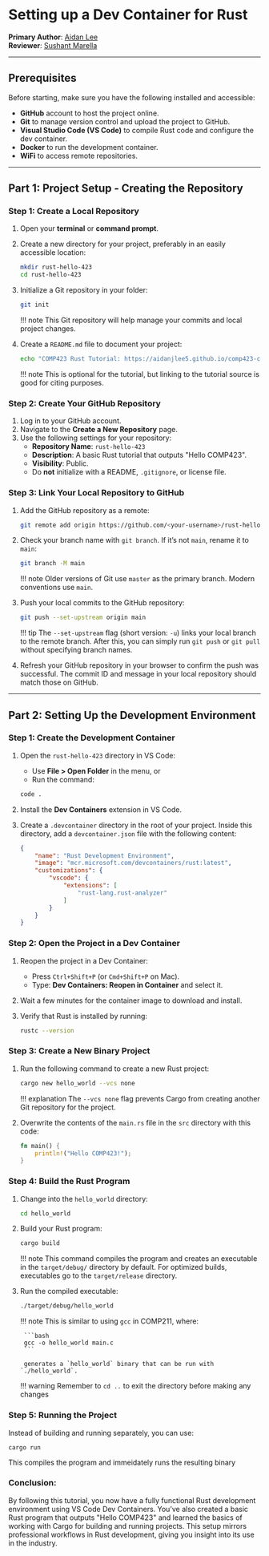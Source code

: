 # Setting up a Dev Container for Rust

**Primary Author**: [Aidan Lee](https://github.com/aidanjlee5)  
**Reviewer**: [Sushant Marella](https://github.com/sushmarella)

---

## Prerequisites

Before starting, make sure you have the following installed and accessible:

- **GitHub** account to host the project online.
- **Git** to manage version control and upload the project to GitHub.
- **Visual Studio Code (VS Code)** to compile Rust code and configure the dev container.
- **Docker** to run the development container.
- **WiFi** to access remote repositories.

---

## Part 1: Project Setup - Creating the Repository

### Step 1: Create a Local Repository

1. Open your **terminal** or **command prompt**.
2. Create a new directory for your project, preferably in an easily accessible location:

    ```bash
    mkdir rust-hello-423
    cd rust-hello-423
    ```

3. Initialize a Git repository in your folder:

    ```bash
    git init
    ```

    !!! note
        This Git repository will help manage your commits and local project changes.

4. Create a `README.md` file to document your project:

    ```bash
    echo "COMP423 Rust Tutorial: https://aidanjlee5.github.io/comp423-course-notes/tutorials/rust-setup/" > README.md
    ```

    !!! note
        This is optional for the tutorial, but linking to the tutorial source is good for citing purposes.

### Step 2: Create Your GitHub Repository

1. Log in to your GitHub account.
2. Navigate to the **Create a New Repository** page.
3. Use the following settings for your repository:
   - **Repository Name**: `rust-hello-423`
   - **Description**: A basic Rust tutorial that outputs "Hello COMP423".
   - **Visibility**: Public.
   - Do **not** initialize with a README, `.gitignore`, or license file.

### Step 3: Link Your Local Repository to GitHub

1. Add the GitHub repository as a remote:

    ```bash
    git remote add origin https://github.com/<your-username>/rust-hello-423.git
    ```

2. Check your branch name with `git branch`. If it’s not `main`, rename it to `main`:

    ```bash
    git branch -M main
    ```

    !!! note
        Older versions of Git use `master` as the primary branch. Modern conventions use `main`.

3. Push your local commits to the GitHub repository:

    ```bash
    git push --set-upstream origin main
    ```

    !!! tip
        The `--set-upstream` flag (short version: `-u`) links your local branch to the remote branch. After this, you can simply run `git push` or `git pull` without specifying branch names.

4. Refresh your GitHub repository in your browser to confirm the push was successful. The commit ID and message in your local repository should match those on GitHub.

---

## Part 2: Setting Up the Development Environment

### Step 1: Create the Development Container

1. Open the `rust-hello-423` directory in VS Code:
   - Use **File > Open Folder** in the menu, or  
   - Run the command:

    ```bash
    code .
    ```

2. Install the **Dev Containers** extension in VS Code.
3. Create a `.devcontainer` directory in the root of your project. Inside this directory, add a `devcontainer.json` file with the following content:

    ```json
    {
        "name": "Rust Development Environment",
        "image": "mcr.microsoft.com/devcontainers/rust:latest",
        "customizations": {
            "vscode": {
                "extensions": [
                    "rust-lang.rust-analyzer"
                ]
            }
        }
    }
    ```

### Step 2: Open the Project in a Dev Container

1. Reopen the project in a Dev Container:
   - Press `Ctrl+Shift+P` (or `Cmd+Shift+P` on Mac).
   - Type: **Dev Containers: Reopen in Container** and select it.
2. Wait a few minutes for the container image to download and install.
3. Verify that Rust is installed by running:

    ```bash
    rustc --version
    ```

### Step 3: Create a New Binary Project

1. Run the following command to create a new Rust project:

    ```bash
    cargo new hello_world --vcs none
    ```

    !!! explanation
        The `--vcs none` flag prevents Cargo from creating another Git repository for the project.

2. Overwrite the contents of the `main.rs` file in the `src` directory with this code:

    ```rust
    fn main() {
        println!("Hello COMP423!");
    }
    ```

### Step 4: Build the Rust Program

1. Change into the `hello_world` directory:

    ```bash
    cd hello_world
    ```

2. Build your Rust program:

    ```bash
    cargo build
    ```

    !!! note
        This command compiles the program and creates an executable in the `target/debug/` directory by default. For optimized builds, executables go to the `target/release` directory.

3. Run the compiled executable:

    ```bash
    ./target/debug/hello_world
    ```

    !!! note
        This is similar to using `gcc` in COMP211, where:

        ```bash
        gcc -o hello_world main.c
        ```

        generates a `hello_world` binary that can be run with `./hello_world`.

    !!! warning 
        Remember to ```cd ..``` to exit the directory before making any changes

### Step 5: Running the Project

Instead of building and running separately, you can use:

    
    cargo run
    
This compiles the program and immeidately runs the resulting binary

### Conclusion:
By following this tutorial, you now have a fully functional Rust development environment using VS Code Dev Containers. You’ve also created a basic Rust program that outputs "Hello COMP423" and learned the basics of working with Cargo for building and running projects. This setup mirrors professional workflows in Rust development, giving you insight into its use in the industry.